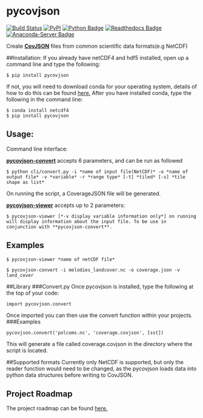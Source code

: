 # pycovjson  
[![Build Status](https://travis-ci.org/Reading-eScience-Centre/pycovjson.svg?branch=master)](https://travis-ci.org/Reading-eScience-Centre/pycovjson)
[![PyPI](https://img.shields.io/pypi/v/pycovjson.svg?maxAge=2592000?style=plastic)](https://pypi.python.org/pypi/pycovjson)
[![Python Badge](https://img.shields.io/badge/python-3-blue.svg)](https://www.python.org/downloads/)
[![Readthedocs Badge](https://readthedocs.org/projects/pycovjson/badge/)](http://pycovjson.readthedocs.io/en/latest/)
[![Anaconda-Server Badge](https://anaconda.org/rileywilliams/pycovjson/badges/version.svg)](https://anaconda.org/rileywilliams/pycovjson)

Create **[CovJSON](https://covjson.org/)** files from common scientific data formats(e.g NetCDF)

##Installation:
If you already have netCDF4 and hdf5 installed,
open up a command line and type the following:
```
$ pip install pycovjson
```
If not, you will need to download conda for your operating system,
details of how to do this can be found [here.](http://conda.pydata.org/docs/install/quick.html)
After you have installed conda, type the following in the command line:
```
$ conda install netcdf4
$ pip install pycovjson
```
## Usage:
Command line interface:

**[pycovjson-convert](https://github.com/Reading-eScience-Centre/pycovjson/blob/master/pycovjson/cli/convert.py)** accepts 6 parameters, and can be run as followed 
```
$ python cli/convert.py -i *name of input file(NetCDF)* -o *name of output file* -v *variable* -r *range type* [-t] *tiled* [-s] *tile shape as list*
```

On running the script, a CoverageJSON file will be generated.

**[pycovjson-viewer](https://github.com/Reading-eScience-Centre/pycovjson/blob/master/pycovjson/cli/viewer.py)** accepts up to 2 parameters: 
```
$ pycovjson-viewer [*-v display variable information only*] on running will display information about the input file. To be use in conjunction with **pycovjson-convert**.
```

Examples
--------
```
$ pycovjson-viewer *name of netCDF file*
    
$ pycovjson-convert -i melodies_landcover.nc -o coverage.json -v land_cover
``` 

##Library
###Convert.py
Once pycovjson is installed, type the following at the top of your code:
```
import pycovjson.convert
```
Once imported you can then use the convert function within your projects.
###Examples
```
pycovjson.convert('polcoms.nc', 'coverage.covjson', [sst])
```
This will generate a file called coverage.covjson in the directory where
the script is located.


##Supported formats
Currently only NetCDF is supported, but only the reader function would need to be changed, as the pycovjson loads data into python data structures before writing to CovJSON.

Project Roadmap
---------------
The project roadmap can be found [here.](https://github.com/Reading-eScience-Centre/pycovjson/projects/1)
